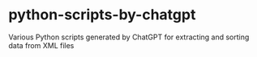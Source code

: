 # python-scripts-by-chatgpt
Various Python scripts generated by ChatGPT for extracting and sorting data from XML files
